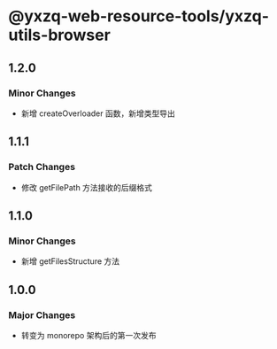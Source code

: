 # @yxzq-web-resource-tools/yxzq-utils-browser

## 1.2.0

### Minor Changes

- 新增 createOverloader 函数，新增类型导出

## 1.1.1

### Patch Changes

- 修改 getFilePath 方法接收的后缀格式

## 1.1.0

### Minor Changes

- 新增 getFilesStructure 方法

## 1.0.0

### Major Changes

- 转变为 monorepo 架构后的第一次发布
